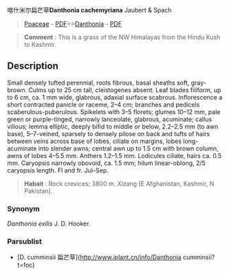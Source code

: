 喀什米尔扁芒草**Danthonia cachemyriana** Jaubert & Spach

> [Poaceae](http://www.iplant.cn/info/Poaceae?t=foc) - [PDF](http://www.iplant.cn/foc/pdf/Poaceae.pdf)>>[Danthonia](http://www.iplant.cn/info/Danthonia?t=foc) - [PDF](http://www.iplant.cn/foc/pdf/Danthonia.pdf)

> **Comment** : 
> This is a grass of the NW Himalayas from the Hindu Kush to Kashmir.

## Description

Small densely tufted perennial, roots fibrous, basal sheaths soft, gray-brown. Culms up to 25 cm tall, cleistogenes absent. Leaf blades filiform, up to 6 cm, ca. 1 mm wide, glabrous, adaxial surface scabrous. Inflorescence a short contracted panicle or raceme, 2–4 cm; branches and pedicels scaberulous-puberulous. Spikelets with 3–5 florets; glumes 10–12 mm, pale green or purple-tinged, narrowly lanceolate, glabrous, acuminate; callus villous; lemma elliptic, deeply bifid to middle or below, 2.2–2.5 mm (to awn base), 5–7-veined, sparsely to densely pilose on back and tufts of hairs between veins across base of lobes, ciliate on margins, lobes long-acuminate into slender awns; central awn up to 1.5 cm with brown column, awns of lobes 4–5.5 mm. Anthers 1.2–1.5 mm. Lodicules ciliate, hairs ca. 0.5 mm. Caryopsis narrowly obovoid, ca. 1.5 mm; hilum linear-oblong, 2/5 caryopsis length. Fl and fr. Jul–Sep.

> **Habait** : 
> Rock crevices; 3800 m. Xizang [E Afghanistan, Kashmir, N Pakistan].

### Synonym
*Danthonia exilis* J. D. Hooker.

### Parsublist

* [D.  cumminsii  扁芒草](http://www.iplant.cn/info/Danthonia cumminsii?t=foc)
